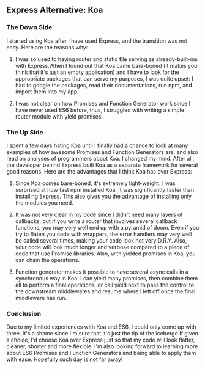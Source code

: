 ## Express Alternative: Koa

### The Down Side
I started using Koa after I have used Express, and the transition was not easy. Here are the reasons why:

1. I was so used to having router and static file serving as already-built-ins with Express.When I found out that Koa came bare-boned (it makes you think that it's just an empty application) and I have to look for the appropriate packages that can serve my purposes, I was quite upset: I had to google the packages, read their documentations, run npm, and import them into my app.

2. I was not clear on how Promises and Function Generator work since I have never used ES6 before, thus, I struggled with writing a simple router module with yield promises.

### The Up Side
I spent a few days hating Koa until I finally had a chance to look at many examples of how awesome Promises and Function Generators are, and also read on analyses of programmers about Koa. I changed my mind. After all, the developer behind Express built Koa as a separate framework for several good reasons. Here are the advantages that I think Koa has over Express:

1. Since Koa comes bare-boned, it's extremely light-weight. I was surprised at how fast npm installed Koa. It was significantly faster than installing Express. This also gives you the advantage of installing only the modules you need.

2. It was not very clear in my code since I didn't need many layers of callbacks, but if you write a router that involves several callback functions, you may very well end up with a pyramid of doom. Even if you try to flaten you code with wrappers, the error handlers may very well be called several times, making your code look not very D.R.Y. Also, your code will look much longer and verbose compared to a piece of code that use Promise libraries. Also, with yielded promises in Koa, you can chain the operations.

3. Function generator makes it possible to have several async calls in a synchronous way in Koa. I can yield many promises, then combine them all to perform a final operations, or call yield next to pass the control to the downstream middlewares and resume where I left off once the final middleware has run.

### Conclusion
Due to my limited experiences with Koa and ES6, I could only come up with three. It's a shame since I'm sure that it's just the tip of the iceberge.If given a choice, I'd choose Koa over Express just so that my code will look flatter, cleaner, shorter and more flexible. I'm also looking forward to learning more about ES6 Promises and Function Generators and being able to apply them with ease. Hopefully such day is not far away!
